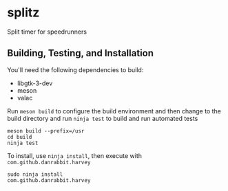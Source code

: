 # splitz
Split timer for speedrunners

## Building, Testing, and Installation


You'll need the following dependencies to build:
* libgtk-3-dev
* meson
* valac

Run `meson build` to configure the build environment and then change to the build directory and run `ninja test` to build and run automated tests

    meson build --prefix=/usr 
    cd build
    ninja test

To install, use `ninja install`, then execute with `com.github.danrabbit.harvey`

    sudo ninja install
    com.github.danrabbit.harvey
